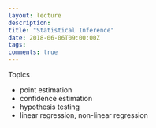 ```yaml
---
layout: lecture
description: 
title: "Statistical Inference"
date: 2018-06-06T09:00:00Z
tags:
comments: true
---
```


Topics

 * point estimation
 * confidence estimation
 * hypothesis testing
 * linear regression, non-linear regression
